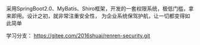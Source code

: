 采用SpringBoot2.0、MyBatis、Shiro框架，开发的一套权限系统，极低门槛，拿来即用。设计之初，就非常注重安全性，
为企业系统保驾护航，让一切都变得如此简单


学习分支：
https://gitee.com/2016shuai/renren-security.git